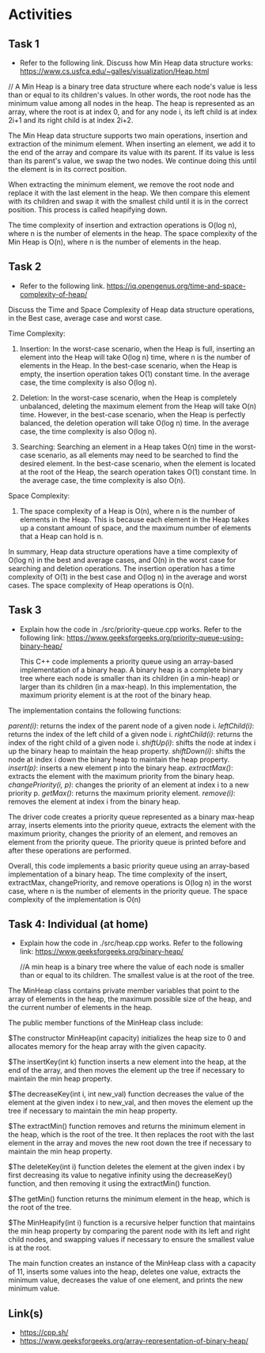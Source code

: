 # Activities

## Task 1

- Refer to the following link. Discuss how Min Heap data structure works:
  https://www.cs.usfca.edu/~galles/visualization/Heap.html

// A Min Heap is a binary tree data structure where each node's value is less than or equal to its children's values. In other words, the root node has the minimum value among all nodes in the heap. The heap is represented as an array, where the root is at index 0, and for any node i, its left child is at index 2i+1 and its right child is at index 2i+2.

The Min Heap data structure supports two main operations, insertion and extraction of the minimum element. When inserting an element, we add it to the end of the array and compare its value with its parent. If its value is less than its parent's value, we swap the two nodes. We continue doing this until the element is in its correct position.

When extracting the minimum element, we remove the root node and replace it with the last element in the heap. We then compare this element with its children and swap it with the smallest child until it is in the correct position. This process is called heapifying down.

The time complexity of insertion and extraction operations is O(log n), where n is the number of elements in the heap. The space complexity of the Min Heap is O(n), where n is the number of elements in the heap.

## Task 2

- Refer to the following link.
  https://iq.opengenus.org/time-and-space-complexity-of-heap/

Discuss the Time and Space Complexity of Heap data structure operations, in the Best case, average case and worst case.

Time Complexity:

1. Insertion: In the worst-case scenario, when the Heap is full, inserting an element into the Heap will take O(log n) time, where n is the number of elements in the Heap. In the best-case scenario, when the Heap is empty, the insertion operation takes O(1) constant time. In the average case, the time complexity is also O(log n).

2. Deletion: In the worst-case scenario, when the Heap is completely unbalanced, deleting the maximum element from the Heap will take O(n) time. However, in the best-case scenario, when the Heap is perfectly balanced, the deletion operation will take O(log n) time. In the average case, the time complexity is also O(log n).

3. Searching: Searching an element in a Heap takes O(n) time in the worst-case scenario, as all elements may need to be searched to find the desired element. In the best-case scenario, when the element is located at the root of the Heap, the search operation takes O(1) constant time. In the average case, the time complexity is also O(n).

Space Complexity:

1. The space complexity of a Heap is O(n), where n is the number of elements in the Heap. This is because each element in the Heap takes up a constant amount of space, and the maximum number of elements that a Heap can hold is n.

In summary, Heap data structure operations have a time complexity of O(log n) in the best and average cases, and O(n) in the worst case for searching and deletion operations. The insertion operation has a time complexity of O(1) in the best case and O(log n) in the average and worst cases. The space complexity of Heap operations is O(n).

## Task 3

- Explain how the code in ./src/priority-queue.cpp works. Refer to the following link:
  https://www.geeksforgeeks.org/priority-queue-using-binary-heap/

  This C++ code implements a priority queue using an array-based implementation of a binary heap. A binary heap is a complete binary tree where each node is smaller than its children (in a min-heap) or larger than its children (in a max-heap). In this implementation, the maximum priority element is at the root of the binary heap.

The implementation contains the following functions:

*parent(i)*: returns the index of the parent node of a given node i.
*leftChild(i)*: returns the index of the left child of a given node i.
*rightChild(i)*: returns the index of the right child of a given node i.
*shiftUp(i)*: shifts the node at index i up the binary heap to maintain the heap property.
*shiftDown(i)*: shifts the node at index i down the binary heap to maintain the heap property.
*insert(p)*: inserts a new element p into the binary heap.
*extractMax()*: extracts the element with the maximum priority from the binary heap.
*changePriority(i, p)*: changes the priority of an element at index i to a new priority p.
*getMax()*: returns the maximum priority element.
*remove(i)*: removes the element at index i from the binary heap.

The driver code creates a priority queue represented as a binary max-heap array, inserts elements into the priority queue, extracts the element with the maximum priority, changes the priority of an element, and removes an element from the priority queue. The priority queue is printed before and after these operations are performed.

Overall, this code implements a basic priority queue using an array-based implementation of a binary heap. The time complexity of the insert, extractMax, changePriority, and remove operations is O(log n) in the worst case, where n is the number of elements in the priority queue. The space complexity of the implementation is O(n)

## Task 4: Individual (at home)

- Explain how the code in ./src/heap.cpp works. Refer to the following link:
  https://www.geeksforgeeks.org/binary-heap/

  //A min heap is a binary tree where the value of each node is smaller than or equal to its children. The smallest value is at the root of the tree.

The MinHeap class contains private member variables that point to the array of elements in the heap, the maximum possible size of the heap, and the current number of elements in the heap.

The public member functions of the MinHeap class include:

 $The constructor MinHeap(int capacity) initializes the heap size to 0 and allocates memory for the heap array with the given capacity.

 $The insertKey(int k) function inserts a new element into the heap, at the end of the array, and then moves the element up the tree if necessary to maintain the min heap property.

 $The decreaseKey(int i, int new_val) function decreases the value of the element at the given index i to new_val, and then moves the element up the tree if necessary to maintain the min heap property.

 $The extractMin() function removes and returns the minimum element in the heap, which is the root of the tree. It then replaces the root with the last element in the array and moves the new root down the tree if necessary to maintain the min heap property.

 $The deleteKey(int i) function deletes the element at the given index i by first decreasing its value to negative infinity using the decreaseKey() function, and then removing it using the extractMin() function.

 $The getMin() function returns the minimum element in the heap, which is the root of the tree.

 $The MinHeapify(int i) function is a recursive helper function that maintains the min heap property by comparing the parent node with its left and right child nodes, and swapping values if necessary to ensure the smallest value is at the root.
 
The main function creates an instance of the MinHeap class with a capacity of 11, inserts some values into the heap, deletes one value, extracts the minimum value, decreases the value of one element, and prints the new minimum value.

## Link(s)

- https://cpp.sh/
- https://www.geeksforgeeks.org/array-representation-of-binary-heap/
